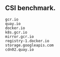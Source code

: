 ## CSI benchmark.

```
gcr.io
quay.io
docker.io
k8s.gcr.io
mirror.gcr.io
registry-1.docker.io
storage.googleapis.com
cdn02.quay.io

```
